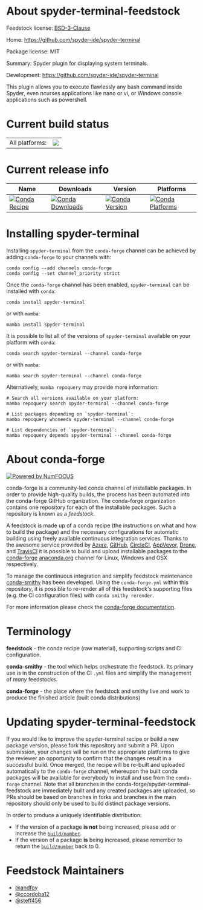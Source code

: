 About spyder-terminal-feedstock
===============================

Feedstock license: [BSD-3-Clause](https://github.com/conda-forge/spyder-terminal-feedstock/blob/main/LICENSE.txt)

Home: https://github.com/spyder-ide/spyder-terminal

Package license: MIT

Summary: Spyder plugin for displaying system terminals.

Development: https://github.com/spyder-ide/spyder-terminal

This plugin allows you to execute flawlessly any bash command
inside Spyder, even ncurses applications like nano or vi, or
Windows console applications such as powershell.


Current build status
====================


<table><tr><td>All platforms:</td>
    <td>
      <a href="https://dev.azure.com/conda-forge/feedstock-builds/_build/latest?definitionId=3595&branchName=main">
        <img src="https://dev.azure.com/conda-forge/feedstock-builds/_apis/build/status/spyder-terminal-feedstock?branchName=main">
      </a>
    </td>
  </tr>
</table>

Current release info
====================

| Name | Downloads | Version | Platforms |
| --- | --- | --- | --- |
| [![Conda Recipe](https://img.shields.io/badge/recipe-spyder--terminal-green.svg)](https://anaconda.org/conda-forge/spyder-terminal) | [![Conda Downloads](https://img.shields.io/conda/dn/conda-forge/spyder-terminal.svg)](https://anaconda.org/conda-forge/spyder-terminal) | [![Conda Version](https://img.shields.io/conda/vn/conda-forge/spyder-terminal.svg)](https://anaconda.org/conda-forge/spyder-terminal) | [![Conda Platforms](https://img.shields.io/conda/pn/conda-forge/spyder-terminal.svg)](https://anaconda.org/conda-forge/spyder-terminal) |

Installing spyder-terminal
==========================

Installing `spyder-terminal` from the `conda-forge` channel can be achieved by adding `conda-forge` to your channels with:

```
conda config --add channels conda-forge
conda config --set channel_priority strict
```

Once the `conda-forge` channel has been enabled, `spyder-terminal` can be installed with `conda`:

```
conda install spyder-terminal
```

or with `mamba`:

```
mamba install spyder-terminal
```

It is possible to list all of the versions of `spyder-terminal` available on your platform with `conda`:

```
conda search spyder-terminal --channel conda-forge
```

or with `mamba`:

```
mamba search spyder-terminal --channel conda-forge
```

Alternatively, `mamba repoquery` may provide more information:

```
# Search all versions available on your platform:
mamba repoquery search spyder-terminal --channel conda-forge

# List packages depending on `spyder-terminal`:
mamba repoquery whoneeds spyder-terminal --channel conda-forge

# List dependencies of `spyder-terminal`:
mamba repoquery depends spyder-terminal --channel conda-forge
```


About conda-forge
=================

[![Powered by
NumFOCUS](https://img.shields.io/badge/powered%20by-NumFOCUS-orange.svg?style=flat&colorA=E1523D&colorB=007D8A)](https://numfocus.org)

conda-forge is a community-led conda channel of installable packages.
In order to provide high-quality builds, the process has been automated into the
conda-forge GitHub organization. The conda-forge organization contains one repository
for each of the installable packages. Such a repository is known as a *feedstock*.

A feedstock is made up of a conda recipe (the instructions on what and how to build
the package) and the necessary configurations for automatic building using freely
available continuous integration services. Thanks to the awesome service provided by
[Azure](https://azure.microsoft.com/en-us/services/devops/), [GitHub](https://github.com/),
[CircleCI](https://circleci.com/), [AppVeyor](https://www.appveyor.com/),
[Drone](https://cloud.drone.io/welcome), and [TravisCI](https://travis-ci.com/)
it is possible to build and upload installable packages to the
[conda-forge](https://anaconda.org/conda-forge) [anaconda.org](https://anaconda.org/)
channel for Linux, Windows and OSX respectively.

To manage the continuous integration and simplify feedstock maintenance
[conda-smithy](https://github.com/conda-forge/conda-smithy) has been developed.
Using the ``conda-forge.yml`` within this repository, it is possible to re-render all of
this feedstock's supporting files (e.g. the CI configuration files) with ``conda smithy rerender``.

For more information please check the [conda-forge documentation](https://conda-forge.org/docs/).

Terminology
===========

**feedstock** - the conda recipe (raw material), supporting scripts and CI configuration.

**conda-smithy** - the tool which helps orchestrate the feedstock.
                   Its primary use is in the construction of the CI ``.yml`` files
                   and simplify the management of *many* feedstocks.

**conda-forge** - the place where the feedstock and smithy live and work to
                  produce the finished article (built conda distributions)


Updating spyder-terminal-feedstock
==================================

If you would like to improve the spyder-terminal recipe or build a new
package version, please fork this repository and submit a PR. Upon submission,
your changes will be run on the appropriate platforms to give the reviewer an
opportunity to confirm that the changes result in a successful build. Once
merged, the recipe will be re-built and uploaded automatically to the
`conda-forge` channel, whereupon the built conda packages will be available for
everybody to install and use from the `conda-forge` channel.
Note that all branches in the conda-forge/spyder-terminal-feedstock are
immediately built and any created packages are uploaded, so PRs should be based
on branches in forks and branches in the main repository should only be used to
build distinct package versions.

In order to produce a uniquely identifiable distribution:
 * If the version of a package **is not** being increased, please add or increase
   the [``build/number``](https://docs.conda.io/projects/conda-build/en/latest/resources/define-metadata.html#build-number-and-string).
 * If the version of a package **is** being increased, please remember to return
   the [``build/number``](https://docs.conda.io/projects/conda-build/en/latest/resources/define-metadata.html#build-number-and-string)
   back to 0.

Feedstock Maintainers
=====================

* [@andfoy](https://github.com/andfoy/)
* [@ccordoba12](https://github.com/ccordoba12/)
* [@steff456](https://github.com/steff456/)

